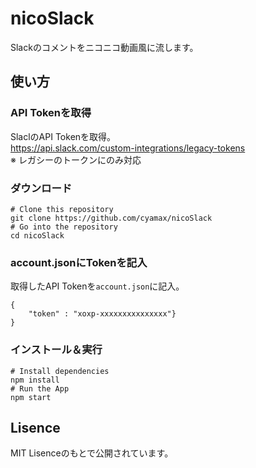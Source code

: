# nicoSlack
Slackのコメントをニコニコ動画風に流します。

## 使い方

### API Tokenを取得
SlaclのAPI Tokenを取得。  
https://api.slack.com/custom-integrations/legacy-tokens  
※ レガシーのトークンにのみ対応

### ダウンロード
```
# Clone this repository
git clone https://github.com/cyamax/nicoSlack
# Go into the repository
cd nicoSlack
```

### account.jsonにTokenを記入

取得したAPI Tokenを```account.json```に記入。
```
{
    "token" : "xoxp-xxxxxxxxxxxxxxx"}
}
```

### インストール＆実行

```
# Install dependencies
npm install
# Run the App
npm start
```

## Lisence
MIT Lisenceのもとで公開されています。
